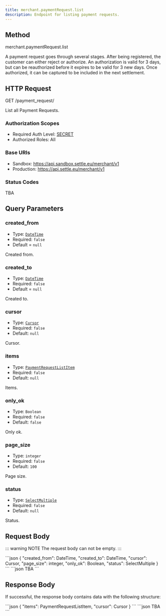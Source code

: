 ```yaml
---
title: merchant.paymentRequest.list
description: Endpoint for listing payment requests.
---
```


## Method

<div class="md-api_reference_method_heading">

merchant.paymentRequest.list

</div>

A payment request goes through several stages. After being registered, the customer can either reject or authorize. An authorization is valid for 3 days, but can be reauthorized before it expires to be valid for 3 new days. Once authorized, it can be captured to be included in the next settlement.


## HTTP Request

<div class="md-api_reference_FiraCode">

<div class="md-api_reference_request_heading">

<span class="badge get">GET</span> /payment_request/

</div>

List all Payment Requests.

### Authorization Scopes

* Required Auth Level: [SECRET](/guides/authentication/#authentication-using-secret)
* Authorized Roles: All

### Base URIs

* Sandbox: <span class="url">https://api.sandbox.settle.eu/merchant/v1</span>
* Production: <span class="url">https://api.settle.eu/merchant/v1</span>

### Status Codes

TBA

</div>

## Query Parameters

<div class="md-api_reference_FiraCode">

### created_from

- Type: [`DateTime`](/api/resources/types/#datetime)
- Required: `false`
- Default = `null`

Created from.

### created_to

- Type: [`DateTime`](/api/resources/types/#datetime)
- Required: `false`
- Default = `null`

Created to.

### cursor

- Type: [`Cursor`](/api/resources/types/#cursor)
- Required: `false`
- Default: `null`

Cursor.

### items

- Type: [`PaymentRequestListItem`](/api/resources/types/#paymentrequestlistitem)
- Required: `false`
- Default: `null`

Items.

### only_ok

- Type: `Boolean`
- Required: `false`
- Default: `false`

Only ok.

### page_size

- Type: `integer`
- Required: `false`
- Default: `100`

Page size.

### status

- Type: [`SelectMultiple`](/api/resources/types/#selectmultiple)
- Required: `false`
- Default: `null`

Status.

</div>

## Request Body

::: warning NOTE
The request body can not be empty.
:::

<code-group>
<code-block title="Types">
```json
{
  "created_from": DateTime,
  "created_to": DateTime,
  "cursor": Cursor,
  "page_size": integer,
  "only_ok": Boolean,
  "status": SelectMultiple
}
```
</code-block>

<code-block title="Example">
```json
TBA
```
</code-block>
</code-group>

## Response Body

If successful, the response body contains data with the following structure:

<code-group>
<code-block title="Types">
```json
{
  "items": PaymentRequestListItem,
  "cursor": Cursor
}
```
</code-block>

<code-block title="Example">
```json
TBA
```
</code-block>
</code-group>
